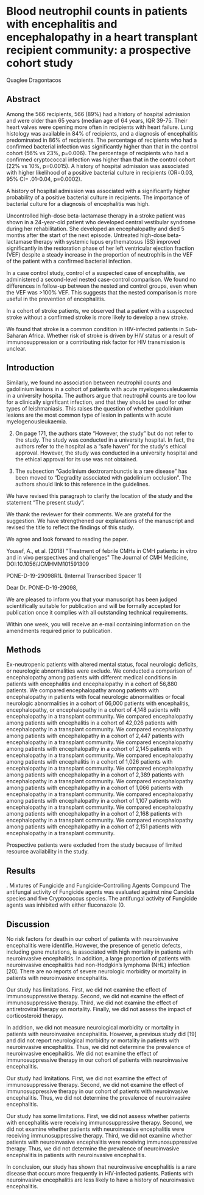 # Blood neutrophil counts in patients with encephalitis and encephalopathy in a heart transplant recipient community: a prospective cohort study
Quaglee Dragontacos


## Abstract

Among the 566 recipients, 566 (89%) had a history of hospital admission and were older than 65 years (median age of 64 years, IQR 39-75. Their heart valves were opening more often in recipients with heart failure. Lung histology was available in 84% of recipients, and a diagnosis of encephalitis predominated in 86% of recipients. The percentage of recipients who had a confirmed bacterial infection was significantly higher than that in the control cohort (56% vs 23%, p=0.006). The percentage of recipients who had a confirmed cryptococcal infection was higher than that in the control cohort (22% vs 10%, p=0.0015). A history of hospital admission was associated with higher likelihood of a positive bacterial culture in recipients (OR=0.03, 95% CI= .01-0.04, p=0.0002).

A history of hospital admission was associated with a significantly higher probability of a positive bacterial culture in recipients. The importance of bacterial culture for a diagnosis of encephalitis was high.

Uncontrolled high-dose beta-lactamase therapy in a stroke patient was shown in a 24-year-old patient who developed central vestibular syndrome during her rehabilitation. She developed an encephalopathy and died 5 months after the start of the next episode. Untreated high-dose beta-lactamase therapy with systemic lupus erythematosus (SS) improved significantly in the restoration phase of her left ventricular ejection fraction (VEF) despite a steady increase in the proportion of neutrophils in the VEF of the patient with a confirmed bacterial infection.

In a case control study, control of a suspected case of encephalitis, we administered a second-level nested case-control comparison. We found no differences in follow-up between the nested and control groups, even when the VEF was >100% VEF. This suggests that the nested comparison is more useful in the prevention of encephalitis.

In a cohort of stroke patients, we observed that a patient with a suspected stroke without a confirmed stroke is more likely to develop a new stroke.

We found that stroke is a common condition in HIV-infected patients in Sub-Saharan Africa. Whether risk of stroke is driven by HIV status or a result of immunosuppression or a contributing risk factor for HIV transmission is unclear.


## Introduction
Similarly, we found no association between neutrophil counts and gadolinium lesions in a cohort of patients with acute myelogenousleukaemia in a university hospita. The authors argue that neutrophil counts are too low for a clinically significant infection, and that they should be used for other types of leishmaniasis. This raises the question of whether gadolinium lesions are the most common type of lesion in patients with acute myelogenousleukaemia.

2) On page 171, the authors state “However, the study” but do not refer to the study. The study was conducted in a university hospital. In fact, the authors refer to the hospital as a “safe haven” for the study's ethical approval. However, the study was conducted in a university hospital and the ethical approval for its use was not obtained.

3) The subsection “Gadolinium dextrorambunctis is a rare disease” has been moved to “Degradity associated with gadolinium occlusion”. The authors should link to this reference in the guidelines.

We have revised this paragraph to clarify the location of the study and the statement “The present study”.

We thank the reviewer for their comments. We are grateful for the suggestion. We have strengthened our explanations of the manuscript and revised the title to reflect the findings of this study.

We agree and look forward to reading the paper.

Yousef, A., et al. (2018) "Treatment of febrile CMHs in CMH patients: in vitro and in vivo perspectives and challenges" The Journal of CMH Medicine, DOI:10.1056/JCMHMM101591309

PONE-D-19-29098R1L (Internal Transcribed Spacer 1)

Dear Dr. PONE-D-19-29098,

We are pleased to inform you that your manuscript has been judged scientifically suitable for publication and will be formally accepted for publication once it complies with all outstanding technical requirements.

Within one week, you will receive an e-mail containing information on the amendments required prior to publication.


## Methods
Ex-neutropenic patients with altered mental status, focal neurologic deficits, or neurologic abnormalities were exclude. We conducted a comparison of encephalopathy among patients with different medical conditions in patients with encephalitis and encephalopathy in a cohort of 56,880 patients. We compared encephalopathy among patients with encephalopathy in patients with focal neurologic abnormalities or focal neurologic abnormalities in a cohort of 66,000 patients with encephalitis, encephalopathy, or encephalopathy in a cohort of 4,148 patients with encephalopathy in a transplant community. We compared encephalopathy among patients with encephalitis in a cohort of 42,026 patients with encephalopathy in a transplant community. We compared encephalopathy among patients with encephalopathy in a cohort of 2,447 patients with encephalopathy in a transplant community. We compared encephalopathy among patients with encephalopathy in a cohort of 2,145 patients with encephalopathy in a transplant community. We compared encephalopathy among patients with encephalitis in a cohort of 1,026 patients with encephalopathy in a transplant community. We compared encephalopathy among patients with encephalopathy in a cohort of 2,389 patients with encephalopathy in a transplant community. We compared encephalopathy among patients with encephalopathy in a cohort of 1,066 patients with encephalopathy in a transplant community. We compared encephalopathy among patients with encephalopathy in a cohort of 1,107 patients with encephalopathy in a transplant community. We compared encephalopathy among patients with encephalopathy in a cohort of 2,168 patients with encephalopathy in a transplant community. We compared encephalopathy among patients with encephalopathy in a cohort of 2,151 patients with encephalopathy in a transplant community.

Prospective patients were excluded from the study because of limited resource availability in the study.


## Results
. Mixtures of Fungicide and Fungicide-Controlling Agents Compound
The antifungal activity of Fungicide agents was evaluated against nine Candida species and five Cryptococcus species. The antifungal activity of Fungicide agents was inhibited with either fluconazole (0.


## Discussion

No risk factors for death in our cohort of patients with neuroinvasive encephalitis were identifie. However, the presence of genetic defects, including gene mutations, is associated with high mortality in patients with neuroinvasive encephalitis. In addition, a large proportion of patients with neuroinvasive encephalitis had non-Hodgkin’s lymphoma (NHL) infection [20]. There are no reports of severe neurologic morbidity or mortality in patients with neuroinvasive encephalitis.

Our study has limitations. First, we did not examine the effect of immunosuppressive therapy. Second, we did not examine the effect of immunosuppressive therapy. Third, we did not examine the effect of antiretroviral therapy on mortality. Finally, we did not assess the impact of corticosteroid therapy.

In addition, we did not measure neurological morbidity or mortality in patients with neuroinvasive encephalitis. However, a previous study did [19] and did not report neurological morbidity or mortality in patients with neuroinvasive encephalitis. Thus, we did not determine the prevalence of neuroinvasive encephalitis. We did not examine the effect of immunosuppressive therapy in our cohort of patients with neuroinvasive encephalitis.

Our study had limitations. First, we did not examine the effect of immunosuppressive therapy. Second, we did not examine the effect of immunosuppressive therapy in our cohort of patients with neuroinvasive encephalitis. Thus, we did not determine the prevalence of neuroinvasive encephalitis.

Our study has some limitations. First, we did not assess whether patients with encephalitis were receiving immunosuppressive therapy. Second, we did not examine whether patients with neuroinvasive encephalitis were receiving immunosuppressive therapy. Third, we did not examine whether patients with neuroinvasive encephalitis were receiving immunosuppressive therapy. Thus, we did not determine the prevalence of neuroinvasive encephalitis in patients with neuroinvasive encephalitis.

In conclusion, our study has shown that neuroinvasive encephalitis is a rare disease that occurs more frequently in HIV-infected patients. Patients with neuroinvasive encephalitis are less likely to have a history of neuroinvasive encephalitis.
